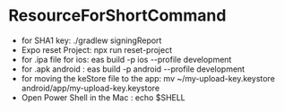 # ResourceForShortCommand
- for SHA1 key: ./gradlew signingReport
- Expo reset Project: npx run reset-project
- for .ipa file for ios: eas build -p ios --profile development
- for .apk android : eas build -p android --profile development
- for moving the keStore file to the app: mv ~/my-upload-key.keystore android/app/my-upload-key.keystore
- Open Power Shell in the Mac : echo $SHELL


